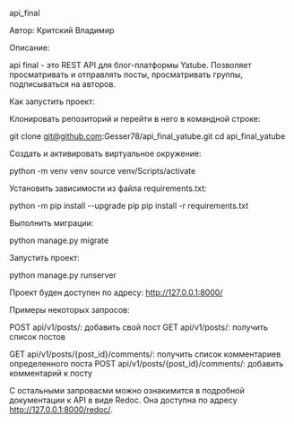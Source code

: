 api_final

Автор: Критский Владимир


Описание:

api final - это REST API для блог-платформы Yatube. Позволяет просматривать и отправлять посты, просматривать группы, подписываться на авторов.

Как запустить проект:

Клонировать репозиторий и перейти в него в командной строке:

git clone git@github.com:Gesser78/api_final_yatube.git
cd api_final_yatube

Cоздать и активировать виртуальное окружение:

python -m venv venv
source venv/Scripts/activate 

Установить зависимости из файла requirements.txt:

python -m pip install --upgrade pip
pip install -r requirements.txt

Выполнить миграции:

python manage.py migrate

Запустить проект:

python manage.py runserver

Проект буден доступен по адресу: http://127.0.0.1:8000/

Примеры некоторых запросов:

POST  api/v1/posts/:      добавить свой пост
GET  api/v1/posts/:       получить список постов

GET api/v1/posts/{post_id}/comments/:   получить список комментариев определенного поста
POST api/v1/posts/{post_id}/comments/:   добавить комментарий к посту

С остальными запровасми можно ознакимится в подробной документации к API в виде Redoc.
Она доступна по адресу http://127.0.0.1:8000/redoc/.
